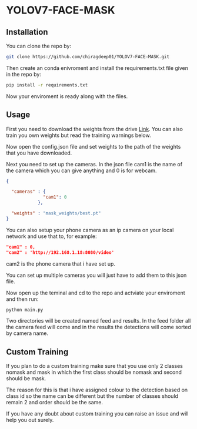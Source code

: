 
# YOLOV7-FACE-MASK




## Installation

You can clone the repo by:

```bash
git clone https://github.com/chiragdeep01/YOLOV7-FACE-MASK.git
```
Then create an conda enivroment and install the requirements.txt file given in the repo by:
```cmd
pip install -r requirements.txt
```
Now your enviroment is ready along with the files.
    
## Usage

First you need to download the weights from the drive [Link](https://drive.google.com/file/d/1voiuoNuaSCfpxp7NYbXnCsZgP05qsQGd/view?usp=sharing).
You can also train you own weights but read the training warnings below.

Now open the config.json file and set weights to the path of the weights that you have downloaded.

Next you need to set up the cameras. In the json file cam1 is the name of the camera which you can give anything and 0 is for webcam.

```json
{

  "cameras" : {
              "cam1": 0
            },

  "weights" : "mask_weights/best.pt"
}

```
You can also setup your phone camera as an ip camera on your local network and use that to, for example:
```json
"cam1" : 0,
"cam2" : 'http://192.168.1.18:8080/video'

```
cam2 is the phone camera that i have set up.

You can set up multiple cameras you will just have to add them to this json file.

Now open up the teminal and cd to the repo and actviate your enviroment and then run:
```cmd
python main.py
```
Two directories will be created named feed and results. In the feed folder all the camera feed will come and in the results the detections will come sorted by camera name.


## Custom Training
If you plan to do a custom training make sure that you use only 2 classes nomask and mask in which the first class should be nomask and second should be mask.

The reason for this is that i have assigned colour to the detection based on class id so the name can be different but the number of classes should remain 2 and order should be the same.

If you have any doubt about custom training you can raise an issue and will help you out surely.
